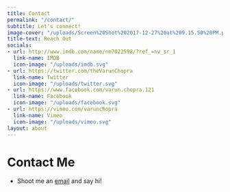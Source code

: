 ```yaml
---
title: Contact
permalink: "/contact/"
subtitle: Let's connect!
image-cover: "/uploads/Screen%20Shot%202017-12-27%20at%209.15.50%20PM.png"
title-text: Reach Out
socials:
- url: http://www.imdb.com/name/nm7022598/?ref_=nv_sr_1
  link-name: IMDB
  icon-image: "/uploads/imdb.svg"
- url: https://twitter.com/theVarunChopra
  link-name: Twitter
  icon-image: "/uploads/twitter.svg"
- url: https://www.facebook.com/varun.chopra.121
  link-name: Facebook
  icon-image: "/uploads/facebook.svg"
- url: https://vimeo.com/varunchopra
  link-name: Vimeo
  icon-image: "/uploads/vimeo.svg"
layout: about
---
```


# Contact Me

- Shoot me an [email](mailto:varunchoprafilms@gmail.com) and say hi!
